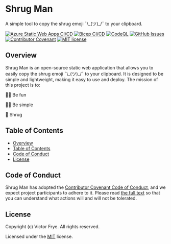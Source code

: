 # Shrug Man

A simple tool to copy the shrug emoji ¯\\\_(ツ)\_/¯ to your clipboard.

[![Azure Static Web Apps CI/CD](https://github.com/victorfrye/shrugman/actions/workflows/azure-swa.yml/badge.svg)](https://github.com/victorfrye/shrugman/actions/workflows/azure-swa.yml)
[![Bicep CI/CD](https://github.com/victorfrye/shrugman/actions/workflows/bicep.yml/badge.svg)](https://github.com/victorfrye/shrugman/actions/workflows/bicep.yml)
[![CodeQL](https://github.com/victorfrye/shrugman/actions/workflows/github-code-scanning/codeql/badge.svg)](https://github.com/victorfrye/shrugman/actions/workflows/github-code-scanning/codeql)
[![GitHub Issues](https://img.shields.io/github/issues/victorfrye/shrugman)](https://github.com/victorfrye/shrugman/issues)
[![Contributor Covenant](https://img.shields.io/badge/Contributor%20Covenant-2.1-4baaaa.svg)](/.github/CODE_OF_CONDUCT.md)
[![MIT license](https://img.shields.io/badge/License-MIT-blue.svg)](/LICENSE)

## Overview

Shrug Man is an open-source static web application that allows you to easily copy the shrug emoji ¯\\\_(ツ)\_/¯ to your clipboard. It is designed to be simple and lightweight, making it easy to use and deploy. The mission of this project is to:

🤷‍♂️ Be fun

🤷‍♀️ Be simple

🤷 Shrug

## Table of Contents

- [Overview](#overview)
- [Table of Contents](#table-of-contents)
- [Code of Conduct](#code-of-conduct)
- [License](#license)

## Code of Conduct

Shrug Man has adopted the [Contributor Covenant Code of Conduct](https://www.contributor-covenant.org/), and we expect project participants to adhere to it. Please read [the full text](/.github/CODE_OF_CONDUCT.md) so that you can understand what actions will and will not be tolerated.

## License

Copyright (c) Victor Frye. All rights reserved.

Licensed under the [MIT](/LICENSE) license.
